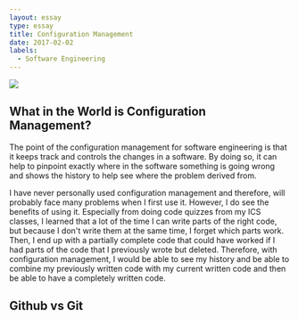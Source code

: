 ```yaml
---
layout: essay
type: essay
title: Configuration Management
date: 2017-02-02
labels:
  - Software Engineering
---
```


<img class="ui image" src="http://mary-pascual.github.io/images/configuration-management-process-890x675.jpg">

## What in the World is Configuration Management?

The point of the configuration management for software engineering is that it keeps track and controls the changes in a software.  By doing so, it can help to pinpoint exactly where in the software something is going wrong and shows the history to help see where the problem derived from.

I have never personally used configuration management and therefore, will probably face many problems when I first use it.  However, I do see the benefits of using it.  Especially from doing code quizzes from my ICS classes, I learned that a lot of the time I can write parts of the right code, but because I don't write them at the same time, I forget which parts work.  Then, I end up with a partially complete code that could have worked if I had parts of the code that I previously wrote but deleted.  Therefore, with configuration management, I would be able to see my history and be able to combine my previously written code with my current written code and then be able to have a completely written code.

## Github vs Git
